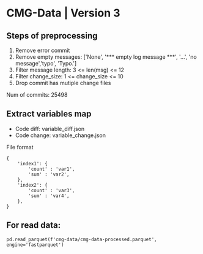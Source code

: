 # CMG-Data | Version 3

## Steps of preprocessing
1. Remove error commit
2. Remove empty messages: ['None', '*** empty log message ***', '...', 'no message','typo', 'Typo.']
3. Filter message length: 3 <= len(msg) <= 12
4. Filter change_size: 1 <= change_size <= 10
5. Drop commit has mutiple change files

Num of commits: 25498

## Extract variables map

* Code diff: variable_diff.json
* Code change: variable_change.json
  
File format
```
{
	'index1': {
		'count' : 'var1',
		'sum' : 'var2',
	}, 
	'index2': {
		'count' : 'var3',
		'sum' : 'var4',
	}, 
}
```
## For read data: 
```
pd.read_parquet(f'cmg-data/cmg-data-processed.parquet', engine='fastparquet')
```